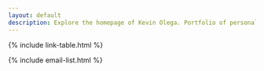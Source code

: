 ```yaml
---
layout: default
description: Explore the homepage of Kevin Olega. Portfolio of personal and work projects and all sorts of fun information.
---
```


{% include link-table.html %}

{% include email-list.html %}

